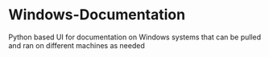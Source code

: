# Windows-Documentation
Python based UI for documentation on Windows systems that can be pulled and ran on different machines as needed
